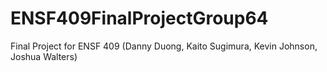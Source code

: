 # ENSF409FinalProjectGroup64
Final Project for ENSF 409 (Danny Duong, Kaito Sugimura, Kevin Johnson, Joshua Walters)
